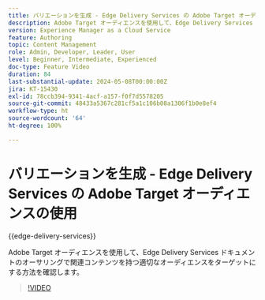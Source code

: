 ```yaml
---
title: バリエーションを生成 - Edge Delivery Services の Adobe Target オーディエンスの使用
description: Adobe Target オーディエンスを使用して、Edge Delivery Services ドキュメントのオーサリングで関連コンテンツを持つ適切なオーディエンスをターゲットにする方法を確認します。
version: Experience Manager as a Cloud Service
feature: Authoring
topic: Content Management
role: Admin, Developer, Leader, User
level: Beginner, Intermediate, Experienced
doc-type: Feature Video
duration: 84
last-substantial-update: 2024-05-08T00:00:00Z
jira: KT-15430
exl-id: 78ccb394-9341-4acf-a157-f0f7d5578205
source-git-commit: 48433a5367c281cf5a1c106b08a1306f1b0e8ef4
workflow-type: ht
source-wordcount: '64'
ht-degree: 100%

---
```


# バリエーションを生成 - Edge Delivery Services の Adobe Target オーディエンスの使用

{{edge-delivery-services}}

Adobe Target オーディエンスを使用して、Edge Delivery Services ドキュメントのオーサリングで関連コンテンツを持つ適切なオーディエンスをターゲットにする方法を確認します。

>[!VIDEO](https://video.tv.adobe.com/v/3428792/?learn=on)
